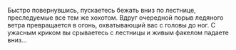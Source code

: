 Быстро повернувшись, пускаетесь бежать вниз по лестнице, преследуемые все тем же хохотом. Вдруг очередной порыв ледяного ветра превращается в огонь, охватывающий вас с головы до ног. С ужасным криком вы срываетесь с лестницы и живым факелом падаете вниз...

